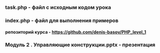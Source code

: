 ### task.php - файл с исходным кодом урока
### index.php - файл для выполнения примеров
#### репозиторий курса - https://github.com/denis-basov/PHP_level_1
### Модуль 2 . Управляющие конструкции.pptx - презентация 